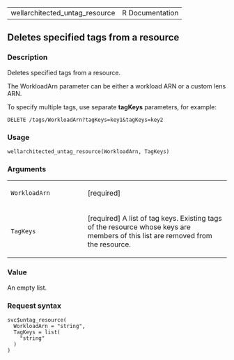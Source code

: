<table style="width: 100%;">
<tbody>
<tr class="odd">
<td>wellarchitected_untag_resource</td>
<td style="text-align: right;">R Documentation</td>
</tr>
</tbody>
</table>

## Deletes specified tags from a resource

### Description

Deletes specified tags from a resource.

The WorkloadArn parameter can be either a workload ARN or a custom lens
ARN.

To specify multiple tags, use separate **tagKeys** parameters, for
example:

`DELETE /tags/WorkloadArn?tagKeys=key1&tagKeys=key2`

### Usage

    wellarchitected_untag_resource(WorkloadArn, TagKeys)

### Arguments

<table>
<colgroup>
<col style="width: 35%" />
<col style="width: 65%" />
</colgroup>
<tbody>
<tr class="odd">
<td><code
id="wellarchitected_untag_resource_:_WorkloadArn">WorkloadArn</code></td>
<td><p>[required]</p></td>
</tr>
<tr class="even">
<td><code
id="wellarchitected_untag_resource_:_TagKeys">TagKeys</code></td>
<td><p>[required] A list of tag keys. Existing tags of the resource
whose keys are members of this list are removed from the
resource.</p></td>
</tr>
</tbody>
</table>

### Value

An empty list.

### Request syntax

    svc$untag_resource(
      WorkloadArn = "string",
      TagKeys = list(
        "string"
      )
    )
